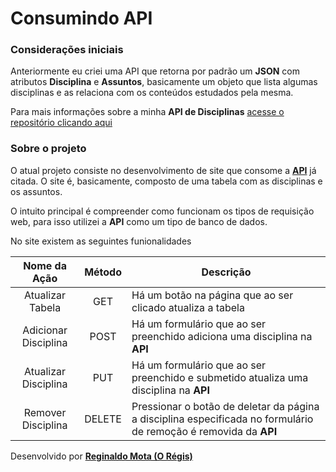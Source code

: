 # Consumindo API

### Considerações iniciais
Anteriormente eu criei uma API que retorna por padrão um **JSON** com atributos **Disciplina** e **Assuntos**, basicamente um objeto que lista algumas disciplinas e as relaciona com os conteúdos estudados pela mesma.

Para mais informações sobre a minha **API de Disciplinas** [acesse o repositório clicando aqui](https://github.com/Regijur/Implementando-API-de-Disciplinas-e-Assuntos-e-Rotas-do-Servidor)

### Sobre o projeto
O atual projeto consiste no desenvolvimento de site que consome a [**API**](https://github.com/Regijur/Implementando-API-de-Disciplinas-e-Assuntos-e-Rotas-do-Servidor) já citada. O site é, basicamente, composto de uma tabela com as disciplinas e os assuntos.

O intuito principal é compreender como funcionam os tipos de requisição web, para isso utilizei a **API** como um tipo de banco de dados.

No site existem as seguintes funionalidades

Nome da Ação|Método|Descrição
:------------:|:-----:|----
Atualizar Tabela|GET|Há um botão na página que ao ser clicado atualiza a tabela
Adicionar Disciplina|POST|Há um formulário que ao ser preenchido adiciona uma disciplina na **API**
Atualizar Disciplina|PUT|Há um formulário que ao ser preenchido e submetido atualiza uma disciplina na **API**
Remover Disciplina | DELETE | Pressionar o botão de deletar da página a disciplina especificada no formulário de remoção é removida da **API**

Desenvolvido por [**Reginaldo Mota (O Régis)**](https://oregis.dev.br)
